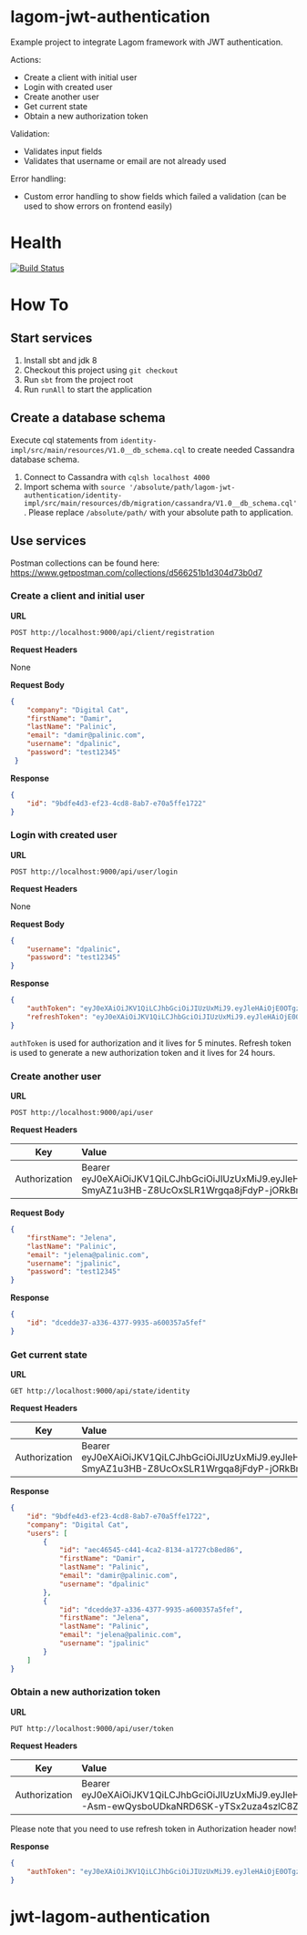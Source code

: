 # lagom-jwt-authentication

Example project to integrate Lagom framework with JWT authentication.

Actions:
- Create a client with initial user
- Login with created user
- Create another user
- Get current state
- Obtain a new authorization token

Validation:
- Validates input fields
- Validates that username or email are not already used

Error handling:
- Custom error handling to show fields which failed a validation (can be used to show errors on frontend easily)

# Health 
[![Build Status](https://travis-ci.org/dpalinic/lagom-jwt-authentication.svg?branch=master)](https://travis-ci.org/dpalinic/lagom-jwt-authentication)

# How To

## Start services

1. Install sbt and jdk 8
2. Checkout this project using `git checkout`
3. Run `sbt` from the project root
4. Run `runAll` to start the application

## Create a database schema

Execute cql statements from `identity-impl/src/main/resources/V1.0__db_schema.cql` to create needed Cassandra database schema.

1. Connect to Cassandra with `cqlsh localhost 4000`
2. Import schema with `source '/absolute/path/lagom-jwt-authentication/identity-impl/src/main/resources/db/migration/cassandra/V1.0__db_schema.cql'`. Please replace `/absolute/path/` with your absolute path to application.
 
## Use services
 
Postman collections can be found here: https://www.getpostman.com/collections/d566251b1d304d73b0d7

### Create a client and initial user

**URL**

`POST http://localhost:9000/api/client/registration`

**Request Headers**

None

**Request Body**
```json
{
    "company": "Digital Cat",
    "firstName": "Damir",
    "lastName": "Palinic",
    "email": "damir@palinic.com",
    "username": "dpalinic",
    "password": "test12345"
 }
```

**Response**
```json
{
    "id": "9bdfe4d3-ef23-4cd8-8ab7-e70a5ffe1722"
}
```

### Login with created user

**URL**

`POST http://localhost:9000/api/user/login`

**Request Headers**

None

**Request Body**
```json
{
	"username": "dpalinic",
	"password": "test12345"
}
```

**Response**
```json
{
    "authToken": "eyJ0eXAiOiJKV1QiLCJhbGciOiJIUzUxMiJ9.eyJleHAiOjE0OTgzMDQyMjMsImlhdCI6MTQ5ODMwMzkyMywiY2xpZW50SWQiOiI5YmRmZTRkMy1lZjIzLTRjZDgtOGFiNy1lNzBhNWZmZTE3MjIiLCJ1c2VySWQiOiJhZWM0NjU0NS1jNDQxLTRjYTItODEzNC1hMTcyN2NiOGVkODYiLCJ1c2VybmFtZSI6ImRwYWxpbmljIiwiaXNSZWZyZXNoVG9rZW4iOmZhbHNlfQ.nVmQKB_94JPEL9-SmyAZ1u3HB-Z8UcOxSLR1Wrgqa8jFdyP-jORkBrWVMBkkeH7i8ypnHNw5Duxc5hwlpWIaZQ",
    "refreshToken": "eyJ0eXAiOiJKV1QiLCJhbGciOiJIUzUxMiJ9.eyJleHAiOjE0OTgzOTAzMjMsImlhdCI6MTQ5ODMwMzkyMywiY2xpZW50SWQiOiI5YmRmZTRkMy1lZjIzLTRjZDgtOGFiNy1lNzBhNWZmZTE3MjIiLCJ1c2VySWQiOiJhZWM0NjU0NS1jNDQxLTRjYTItODEzNC1hMTcyN2NiOGVkODYiLCJ1c2VybmFtZSI6ImRwYWxpbmljIiwiaXNSZWZyZXNoVG9rZW4iOnRydWV9.I-Asm-ewQysboUDkaNRD6SK-yTSx2uza4szlC8ZLw8gZgnuSaXMKu86Ab-swMSnOjU_ubm6-73D55ydwM28e1w"
}
```

`authToken` is used for authorization and it lives for 5 minutes. Refresh token is used to generate a new authorization token and it lives for 24 hours.

### Create another user

**URL**

`POST http://localhost:9000/api/user`

**Request Headers**

| Key           | Value        |
| --------------|:-------------|
| Authorization | Bearer eyJ0eXAiOiJKV1QiLCJhbGciOiJIUzUxMiJ9.eyJleHAiOjE0OTgzMDQyMjMsImlhdCI6MTQ5ODMwMzkyMywiY2xpZW50SWQiOiI5YmRmZTRkMy1lZjIzLTRjZDgtOGFiNy1lNzBhNWZmZTE3MjIiLCJ1c2VySWQiOiJhZWM0NjU0NS1jNDQxLTRjYTItODEzNC1hMTcyN2NiOGVkODYiLCJ1c2VybmFtZSI6ImRwYWxpbmljIiwiaXNSZWZyZXNoVG9rZW4iOmZhbHNlfQ.nVmQKB_94JPEL9-SmyAZ1u3HB-Z8UcOxSLR1Wrgqa8jFdyP-jORkBrWVMBkkeH7i8ypnHNw5Duxc5hwlpWIaZQ |

**Request Body**
```json
{
	"firstName": "Jelena",
	"lastName": "Palinic",
	"email": "jelena@palinic.com",
	"username": "jpalinic",
	"password": "test12345"
}
```

**Response**
```json
{
    "id": "dcedde37-a336-4377-9935-a600357a5fef"
}
```

### Get current state

**URL**

`GET http://localhost:9000/api/state/identity`

**Request Headers**

| Key           | Value        |
| --------------|:-------------|
| Authorization | Bearer eyJ0eXAiOiJKV1QiLCJhbGciOiJIUzUxMiJ9.eyJleHAiOjE0OTgzMDQyMjMsImlhdCI6MTQ5ODMwMzkyMywiY2xpZW50SWQiOiI5YmRmZTRkMy1lZjIzLTRjZDgtOGFiNy1lNzBhNWZmZTE3MjIiLCJ1c2VySWQiOiJhZWM0NjU0NS1jNDQxLTRjYTItODEzNC1hMTcyN2NiOGVkODYiLCJ1c2VybmFtZSI6ImRwYWxpbmljIiwiaXNSZWZyZXNoVG9rZW4iOmZhbHNlfQ.nVmQKB_94JPEL9-SmyAZ1u3HB-Z8UcOxSLR1Wrgqa8jFdyP-jORkBrWVMBkkeH7i8ypnHNw5Duxc5hwlpWIaZQ |

**Response**

```json
{
    "id": "9bdfe4d3-ef23-4cd8-8ab7-e70a5ffe1722",
    "company": "Digital Cat",
    "users": [
        {
            "id": "aec46545-c441-4ca2-8134-a1727cb8ed86",
            "firstName": "Damir",
            "lastName": "Palinic",
            "email": "damir@palinic.com",
            "username": "dpalinic"
        },
        {
            "id": "dcedde37-a336-4377-9935-a600357a5fef",
            "firstName": "Jelena",
            "lastName": "Palinic",
            "email": "jelena@palinic.com",
            "username": "jpalinic"
        }
    ]
}
```

### Obtain a new authorization token

**URL**

`PUT http://localhost:9000/api/user/token`

**Request Headers**

| Key           | Value        |
| --------------|:-------------|
| Authorization | Bearer eyJ0eXAiOiJKV1QiLCJhbGciOiJIUzUxMiJ9.eyJleHAiOjE0OTgzOTAzMjMsImlhdCI6MTQ5ODMwMzkyMywiY2xpZW50SWQiOiI5YmRmZTRkMy1lZjIzLTRjZDgtOGFiNy1lNzBhNWZmZTE3MjIiLCJ1c2VySWQiOiJhZWM0NjU0NS1jNDQxLTRjYTItODEzNC1hMTcyN2NiOGVkODYiLCJ1c2VybmFtZSI6ImRwYWxpbmljIiwiaXNSZWZyZXNoVG9rZW4iOnRydWV9.I-Asm-ewQysboUDkaNRD6SK-yTSx2uza4szlC8ZLw8gZgnuSaXMKu86Ab-swMSnOjU_ubm6-73D55ydwM28e1w |


Please note that you need to use refresh token in Authorization header now!

**Response**

```json
{
    "authToken": "eyJ0eXAiOiJKV1QiLCJhbGciOiJIUzUxMiJ9.eyJleHAiOjE0OTgzMDQ2NDAsImlhdCI6MTQ5ODMwNDM0MCwiY2xpZW50SWQiOiI5YmRmZTRkMy1lZjIzLTRjZDgtOGFiNy1lNzBhNWZmZTE3MjIiLCJ1c2VySWQiOiJhZWM0NjU0NS1jNDQxLTRjYTItODEzNC1hMTcyN2NiOGVkODYiLCJ1c2VybmFtZSI6ImRwYWxpbmljIiwiaXNSZWZyZXNoVG9rZW4iOnRydWV9.U4z-oJUmKISbUxDN8SVxzPEKzhHbqsMt1gbjJYUVtNLxdlXhl18czTfaz0ET7yDAuaHIU7aPRo_ivS3LNcWMIg"
}
```
# jwt-lagom-authentication
